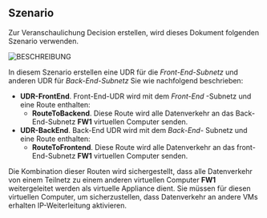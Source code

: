 ## <a name="scenario"></a>Szenario

Zur Veranschaulichung Decision erstellen, wird dieses Dokument folgenden Szenario verwenden.

![BESCHREIBUNG](./media/virtual-network-create-udr-scenario-include/figure1.png)

In diesem Szenario erstellen eine UDR für die *Front-End-Subnetz* und anderen UDR für *Back-End-Subnetz* Sie wie nachfolgend beschrieben: 

- **UDR-FrontEnd**. Front-End-UDR wird mit dem *Front-End* -Subnetz und eine Route enthalten:  
    - **RouteToBackend**. Diese Route wird alle Datenverkehr an das Back-End-Subnetz **FW1** virtuellen Computer senden.
- **UDR-BackEnd**. Back-End UDR wird mit dem *Back-End-* Subnetz und eine Route enthalten: 
    - **RouteToFrontend**. Diese Route wird alle Datenverkehr an das front-End-Subnetz **FW1** virtuellen Computer senden.

Die Kombination dieser Routen wird sichergestellt, dass alle Datenverkehr von einem Teilnetz zu einem anderen virtuellen Computer **FW1** weitergeleitet werden als virtuelle Appliance dient. Sie müssen für diesen virtuellen Computer, um sicherzustellen, dass Datenverkehr an andere VMs erhalten IP-Weiterleitung aktivieren.
